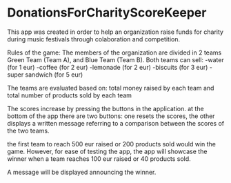 # DonationsForCharityScoreKeeper

This app was created in order to help an organization raise funds for charity during music festivals through colaboration and competition. 

Rules of the game:
The members of the organization are divided in 2 teams Green Team (Team A), and Blue Team (Team B). 
Both teams can sell:
-water (for 1 eur)
-coffee (for 2 eur)
-lemonade (for 2 eur)
-biscuits (for 3 eur)
-super sandwich (for 5 eur)

The teams are evaluated based on:
total money raised by each team 
and total number of products sold by each team

The scores increase by pressing the buttons in the application. at the bottom of the app there are two buttons: one resets the scores,
the other displays a written message referring to a comparison between the scores of the two teams.

the first team to reach 500 eur raised or 200 products sold would win the game. However, for ease of testing the app,
the app will showcase the winner when a team reaches 100 eur raised or 40 products sold.

A message will be displayed announcing the winner.






